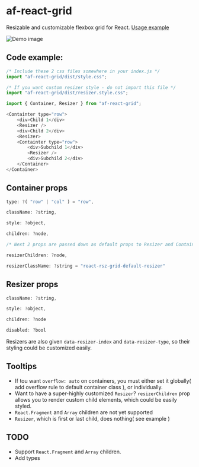 # af-react-grid
Resizable and customizable flexbox grid for React.
[Usage example](https://nowaalex.github.io/af-react-grid/example_dist)

![Demo image](https://i.postimg.cc/8z2tj91T/aaa.gif)

## Code example: 
```javascript
/* Include these 2 css files somewhere in your index.js */
import "af-react-grid/dist/style.css";

/* If you want custom resizer style - do not import this file */
import "af-react-grid/dist/resizer.style.css";

import { Container, Resizer } from "af-react-grid";

<Containter type="row">
    <div>Child 1</div>
    <Resizer />
    <div>Child 2</div>
    <Resizer>
    <Containter type="row">
        <div>Subchild 1</div>
        <Resizer />
        <div>Subchild 2</div>
    </Container>
</Container>
```

## Container props
```javascript
type: ?( "row" | "col" ) = "row",

className: ?string,

style: ?object,

children: ?node,

/* Next 2 props are passed down as default props to Resizer and Container children*/

resizerChildren: ?node,

resizerClassName: ?string = "react-rsz-grid-default-resizer"

```

## Resizer props
```javascript
className: ?string,

style: ?object,

children: ?node

disabled: ?bool

```
Resizers are also given `data-resizer-index` and `data-resizer-type`, so their styling could be customized easily.

## Tooltips
* If tou want `overflow: auto` on containers, you must either set it globally( add overflow rule to default container class ), or individually.
* Want to have a super-highly customized `Resizer`? `resizerChildren` prop allows you to render custom child elements, which could be easily styled.
* `React.Fragment` and `Array` children are not yet supported
* `Resizer`, which is first or last child, does nothing( see example )

## TODO
* Support `React.Fragment` and `Array` children.
* Add types
